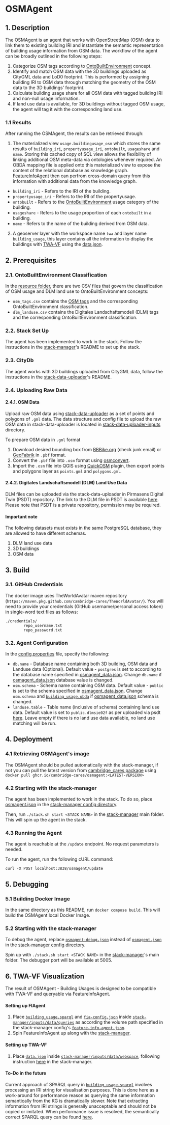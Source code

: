 # OSMAgent
## 1. Description
The OSMAgent is an agent that works with OpenStreetMap (OSM) data to link them to existing building IRI and instantiate the semantic representation of building usage information from OSM data.
The workflow of the agent can be broadly outlined in the following steps:
1) Categorize OSM tags according to [OntoBuiltEnvironment](https://github.com/cambridge-cares/TheWorldAvatar/tree/main/JPS_Ontology/ontology/ontobuiltenv) concept. 
2) Identify and match OSM data with the 3D buildings uploaded as CityGML data and LoD0 footprint. This is performed by assigning building IRI to OSM data through matching the geometry of the OSM data to the 3D buildings' footprint. 
3) Calculate building usage share for all OSM data with tagged building IRI and non-null usage information.
4) If land use data is available, for 3D buildings without tagged OSM usage, the agent will tag it with the corresponding land use.

### 1.1 Results
After running the OSMAgent, the results can be retrieved through: 
1) The materialized view `usage.buildingusage_osm` which stores the same results of `building_iri`, `propertyusage_iri`, `ontobuilt`, `usageshare` and `name`. Storing this cached copy of SQL view allows the flexibility of linking additional OSM meta-data via ontologies whenever required. An OBDA mapping file is applied onto this materialized view to expose the content of the relational database as knowledge graph. [FeatureInfoAgent](https://github.com/cambridge-cares/TheWorldAvatar/tree/main/Agents/FeatureInfoAgent) then can perfrom cross-domain query from this information with additional data from the knowledge graph.

- `building_iri` - Refers to the IRI of the building.
- `propertyusage_iri` - Refers to the IRI of the propertyusage.
- `ontobuilt` - Refers to the [OntoBuiltEnvironment](https://github.com/cambridge-cares/TheWorldAvatar/tree/main/JPS_Ontology/ontology/ontobuiltenv) usage category of the building.
- `usageshare` - Refers to the usage proportion of each `ontobuilt` in a building. 
- `name` - Refers to the name of the building derived from OSM data.

2) A geoserver layer with the workspace name `twa` and layer name `building_usage`, this layer contains all the information to display the buildings with [TWA-VF](https://github.com/cambridge-cares/TheWorldAvatar/tree/1671-dev-update-osmagent-to-new-building-workflow/web/twa-vis-framework) using the [data.json](stack-manager-config/data/webspace/data.json).


## 2. Prerequisites
### 2.1. OntoBuiltEnvironment Classification
In the [resource folder](osmagent/src/main/resources/), there are two CSV files that govern the classification of OSM usage and DLM land use to OntoBuiltEnvironment concepts:
- `osm_tags.csv` contains the [OSM tags](https://wiki.openstreetmap.org/wiki/Map_features) and the corresponding OntoBuiltEnvironment classification.  
- `dlm_landuse.csv` contains the Digitales Landschaftsmodell (DLM) tags and the corresponding OntoBuiltEnvironment classification.

### 2.2. Stack Set Up
The agent has been implemented to work in the stack. Follow the instructions in the [stack-manager]'s README to set up the stack.

### 2.3. CityDb
The agent works with 3D buildings uploaded from CityGML data, follow the instructions in the [stack-data-uploader](https://github.com/cambridge-cares/TheWorldAvatar/tree/main/Deploy/stacks/dynamic/stack-data-uploader#citydb-data)'s README.

### 2.4. Uploading Raw Data
#### 2.4.1. OSM Data
Upload raw OSM data using [stack-data-uploader] as a set of points and polygons of `.gml` data. The data structure and config file to upload the raw OSM data in stack-data-uploader is located in [stack-data-uploader-inputs] directory. 

To prepare OSM data in `.gml` format
1) Download desired bounding box from [BBBike.org](https://extract.bbbike.org/) (check junk email) or [GeoFabrik](https://download.geofabrik.de/) in `.pbf` format.
2) Convert the `.pbf` file into `.osm` format using [osmconvert](https://wiki.openstreetmap.org/wiki/Osmconvert). 
3) Import the `.osm` file  into QGIS using [QuickOSM](https://plugins.qgis.org/plugins/QuickOSM/) plugin, then export points and polygons layer as `points.gml` and `polygons.gml`.

#### 2.4.2. Digitales Landschaftsmodell (DLM) Land Use Data
DLM files can be uploaded via the stack-data-uploader in Pirmasens Digital Twin (PSDT) repository. 
The link to the DLM file in PSDT is available [here](https://github.com/cambridge-cares/pirmasens/tree/main/psdt/stack-data-uploader-inputs/data/dlm). 
Please note that PSDT is a private repository, permission may be required.

#### Important note
The following datasets must exists in the same PostgreSQL database, they are allowed to have different schemas.  
1)  DLM land use data
2)  3D buildings 
3)  OSM data

## 3. Build
### 3.1. GitHub Credentials
The docker image uses TheWorldAvatar maven repository (`https://maven.pkg.github.com/cambridge-cares/TheWorldAvatar/`).
You will need to provide your credentials (GitHub username/personal access token) in single-word text files as follows:
```
./credentials/
        repo_username.txt
        repo_password.txt
```

### 3.2. Agent Configuration
In the [config.properties](osmagent/src/main/resources/config.properties) file, specify the following:
- `db.name` - Database name containing both 3D building, OSM data and Landuse data (Optional). 
Default value - `postgres` is set to according to the database name specified in [osmagent_data.json](stack-data-uploader-inputs/config/osmagent_data.json). Change `db.name` if [osmagent_data.json](stack-data-uploader-inputs/config/osmagent_data.json) database value is changed.
- `osm.schema` - Schema name containing OSM data. 
Default value - `public` is set to the schema specified in [osmagent_data.json](stack-data-uploader-inputs/config/osmagent_data.json). Change `osm.schema` and [`building_usage.obda`](osmagent/src/main/resources/building_usage.obda) if [osmagent_data.json](stack-data-uploader-inputs/config/osmagent_data.json) schema is changed.
- `landuse.table` - Table name (inclusive of schema) containing land use data. Default value is set to `public.dlmsie02f` as per uploaded via psdt [here](https://github.com/cambridge-cares/pirmasens/blob/main/psdt/stack-data-uploader-inputs/config/dlm.json). Leave empty if there is no land use data available, no land use matching will be run.

## 4. Deployment
### 4.1 Retrieving OSMAgent's image
The OSMAgent should be pulled automatically with the stack-manager, if not you can pull the latest version from [cambridge_cares package](https://github.com/orgs/cambridge-cares/packages/container/package/osmagent) using `docker pull ghcr.io/cambridge-cares/osmagent:<LATEST-VERSION>`

### 4.2 Starting with the stack-manager
The agent has been implemented to work in the stack. To do so, place [osmagent.json](stack-manager-config/inputs/config/services/osmagent.json) in the [stack-manager config directory]. 

Then, run `./stack.sh start <STACK NAME>` in the [stack-manager] main folder. This will spin up the agent in the stack.

### 4.3 Running the Agent
The agent is reachable at the `/update` endpoint. No request parameters is needed.

To run the agent, run the following cURL command:
```
curl -X POST localhost:3838/osmagent/update
```

## 5. Debugging
### 5.1 Building Docker Image
In the same directory as this README, run `docker compose build`. This will build the OSMAgent local Docker Image.

### 5.2 Starting with the stack-manager
To debug the agent, replace [`osmagent-debug.json`](stack-manager-config/inputs/config/services/osmagent-debug.json) instead of [`osmagent.json`](stack-manager-config/inputs/config/services/osmagent.json) in the [stack-manager config directory]. 

Spin up with `./stack.sh start <STACK NAME>` in the [stack-manager]'s main folder.
The debugger port will be available at 5005.


## 6. TWA-VF Visualization
The result of OSMAgent - Building Usages is designed to be compatible with TWA-VF and queryable via FeatureInfoAgent. 

#### Setting up FIAgent
1) Place [`building_usage.sparql`](stack-manager-config/data/fia-queries/queries/building_usage.sparql) and [`fia-config.json`](stack-manager-config/data/fia-queries/queries/fia-config.json) inside [`stack-manager/inputs/data/queries`](https://github.com/cambridge-cares/TheWorldAvatar/tree/main/Deploy/stacks/dynamic/stack-manager/inputs/data) as according the volume path specified in the stack-manager config's [`feature-info-agent.json`](https://github.com/cambridge-cares/TheWorldAvatar/blob/main/Agents/FeatureInfoAgent/sample/feature-info-agent.json).
2) Spin FeatureInfoAgent up along with the [stack-manager](https://github.com/cambridge-cares/TheWorldAvatar/tree/main/Deploy/stacks/dynamic/stack-manager#adding-the-feature-info-agent).

#### Setting up TWA-VF
1) Place [`data.json`](stack-manager-config/data/webspace/data.json) inside [`stack-manager/inputs/data/webspace`](https://github.com/cambridge-cares/TheWorldAvatar/tree/main/Deploy/stacks/dynamic/stack-manager/inputs/data), following instruction [here](https://github.com/cambridge-cares/TheWorldAvatar/tree/main/Deploy/stacks/dynamic/stack-manager#example---including-a-visualisation) in the stack-manager.


#### To-Do in the future
Current approach of SPARQL query in [`building_usage.sparql`](stack-manager-config/data/fia-queries/queries/building_usage.sparql) involves processing an IRI string for visualisation purposes. This is done here as a work-around for performance reason as querying the same information semantically from the KG is dramatically slower. Note that extracting information from IRI strings is generally unacceptable and should not be copied or imitated. When performance issue is resolved, the semantically correct SPARQL query can be found [here](stack-manager-config/data/fia-queries/queries/native/).


[stack-data-uploader]: https://github.com/cambridge-cares/TheWorldAvatar/tree/main/Deploy/stacks/dynamic/stack-data-uploader
[stack-manager]: https://github.com/cambridge-cares/TheWorldAvatar/tree/main/Deploy/stacks/dynamic/stack-manager
[stack-manager config directory]: https://github.com/cambridge-cares/TheWorldAvatar/tree/main/Deploy/stacks/dynamic/stack-manager/inputs/config/services
[stack-data-uploader-inputs]: stack-data-uploader-inputs/
